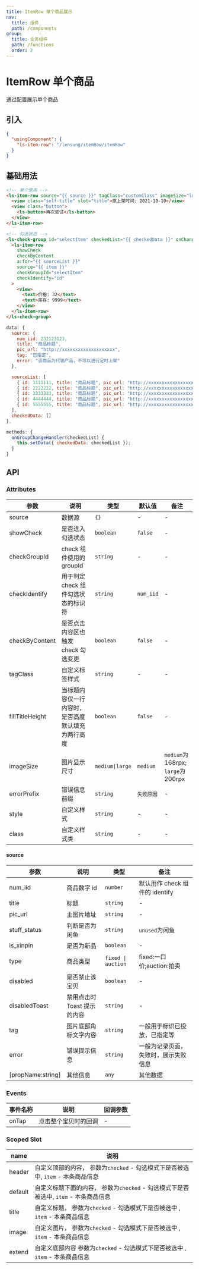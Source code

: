 ```yaml
---
title: ItemRow 单个商品展示
nav:
  title: 组件
  path: /components
group:
  title: 业务组件
  path: /functions
  order: 2
---
```


# ItemRow 单个商品

通过配置展示单个商品

## 引入

```json
{
  "usingComponent": {
    "ls-item-row": "/lensung/itemRow/itemRow"
  }
}
```

## 基础用法

```html
<!-- 单个使用 -->
<ls-item-row source="{{ source }}" tagClass="customClass" imageSize="large">
  <view class="self-title" slot="title">原上架时间: 2021-10-10</view>
  <view class="button">
    <ls-button>再次尝试</ls-button>
  </view>
</ls-item-row>

<!-- 勾选状态 -->
<ls-check-group id="selectItem" checkedList="{{ checkedData }}" onChange="onGroupChangeHandler">
  <ls-item-row
    showCheck
    checkByContent
    a:for="{{ sourceList }}"
    source="{{ item }}"
    checkGroupId="selectItem"
    checkIdentify="id"
  >
    <view>
      <text>价格: 32</text>
      <text>库存: 9999</text>
    </view>
  </ls-item-row>
</ls-check-group>
```

```js
data: {
  source: {
    num_iid: 232123123,
    title: "商品标题",
    pic_url: "http://xxxxxxxxxxxxxxxxxxxx",
    tag: "已指定",
    error: "该商品为代销产品，不可以进行定时上架"
  },

  sourceList: [
    { id: 1111111, title: "商品标题", pic_url: "http://xxxxxxxxxxxxxxxxxxxx" },
    { id: 2222222, title: "商品标题", pic_url: "http://xxxxxxxxxxxxxxxxxxxx" },
    { id: 3333333, title: "商品标题", pic_url: "http://xxxxxxxxxxxxxxxxxxxx" },
    { id: 4444444, title: "商品标题", pic_url: "http://xxxxxxxxxxxxxxxxxxxx" },
    { id: 5555555, title: "商品标题", pic_url: "http://xxxxxxxxxxxxxxxxxxxx" },
  ],
  checkedData: []
},

methods: {
  onGroupChangeHandler(checkedList) {
    this.setData({ checkedData: checkedList });
  }
}
```

## API

### Attributes

| 参数            | 说明                                               | 类型            | 默认值     | 备注                                |
| --------------- | -------------------------------------------------- | --------------- | ---------- | ----------------------------------- |
| source          | 数据源                                             | `{}`            | -          | -                                   |
| showCheck       | 是否进入勾选状态                                   | `boolean`       | `false`    | -                                   |
| checkGroupId    | check 组件使用的 groupId                           | `string`        | -          | -                                   |
| checkIdentify   | 用于判定 check 组件勾选状态的标识符                | `string`        | `num_iid`  | -                                   |
| checkByContent  | 是否点击内容区也触发 check 勾选变更                | `boolean`       | `false`    | -                                   |
| tagClass        | 自定义标签样式                                     | `string`        | -          | -                                   |
| fillTitleHeight | 当标题内容仅一行内容时，是否高度默认填充为两行高度 | `boolean`       | `false`    | -                                   |
| imageSize       | 图片显示尺寸                                       | `medium\|large` | `medium`   | `medium`为 168rpx; `large`为 200rpx |
| errorPrefix     | 错误信息前缀                                       | `string`        | `失败原因` | -                                   |
| style           | 自定义样式                                         | `string`        | -          | -                                   |
| class           | 自定义样式类                                       | `string`        | -          | -                                   |

#### source

| 参数              | 说明                        | 类型               | 备注                                 |
| ----------------- | --------------------------- | ------------------ | ------------------------------------ |
| num_iid           | 商品数字 id                 | `number`           | 默认用作 check 组件的 identify       |
| title             | 标题                        | `string`           | -                                    |
| pic_url           | 主图片地址                  | `string`           | -                                    |
| stuff_status      | 判断是否为闲鱼              | `string`           | `unused`为闲鱼                       |
| is_xinpin         | 是否为新品                  | `boolean`          | -                                    |
| type              | 商品类型                    | `fixed \| auction` | fixed:一口价;auction:拍卖            |
| disabled          | 是否禁止该宝贝              | `boolean`          | -                                    |
| disabledToast     | 禁用点击时 Toast 提示的内容 | `string`           | -                                    |
| tag               | 图片底部角标文字内容        | `string`           | 一般用于标识已投放，已指定等         |
| error             | 错误提示信息                | `string`           | 一般为记录页面，失败时，展示失败信息 |
| [propName:string] | 其他信息                    | `any`              | 其他数据                             |

### Events

| 事件名称 | 说明                 | 回调参数 |
| -------- | -------------------- | -------- |
| onTap    | 点击整个宝贝时的回调 | -        |

### Scoped Slot

| name    | 说明                                                                                 |
| ------- | ------------------------------------------------------------------------------------ |
| header  | 自定义顶部的内容， 参数为`checked` - 勾选模式下是否被选中, `item` - 本条商品信息     |
| default | 自定义标题下面的内容， 参数为`checked` - 勾选模式下是否被选中, `item` - 本条商品信息 |
| title   | 自定义标题， 参数为`checked` - 勾选模式下是否被选中 , `item` - 本条商品信息          |
| image   | 自定义图片， 参数为`checked` - 勾选模式下是否被选中 , `item` - 本条商品信息          |
| extend  | 自定义底部内容 参数为`checked` - 勾选模式下是否被选中 , `item` - 本条商品信息        |
